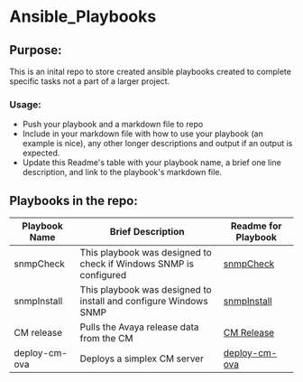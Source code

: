 # Ansible_Playbooks

## Purpose:
This is an inital repo to store created ansible playbooks created to complete specific tasks not a part of a larger project.

### Usage:
* Push your playbook and a markdown file to repo
* Include in your markdown file with how to use your playbook (an example is nice), any other longer descriptions and output if an output is expected.
* Update this Readme's table with your playbook name, a brief one line description, and link to the playbook's markdown file.

## Playbooks in the repo:

|Playbook Name|Brief Description|Readme for Playbook|
|---|---|---|
|snmpCheck|This playbook was designed to check if Windows SNMP is configured|[snmpCheck](win/snmpCheck.md)|
|snmpInstall|This playbook was designed to install and configure Windows SNMP |[snmpInstall](win/snmpInstall.md)|[snmpInstall](win/snmpInstall.yml)|
|CM release|Pulls the Avaya release data from the CM |[CM Release](avaya/cmrelease.md)|[CM Release](avaya/cmrelease.yml)|
|deploy-cm-ova|Deploys a simplex CM server |[deploy-cm-ova](avaya/deploy-cm-ova.md)|[deploy-cm-ova](avaya/deploy-cm-ova.yml)|
